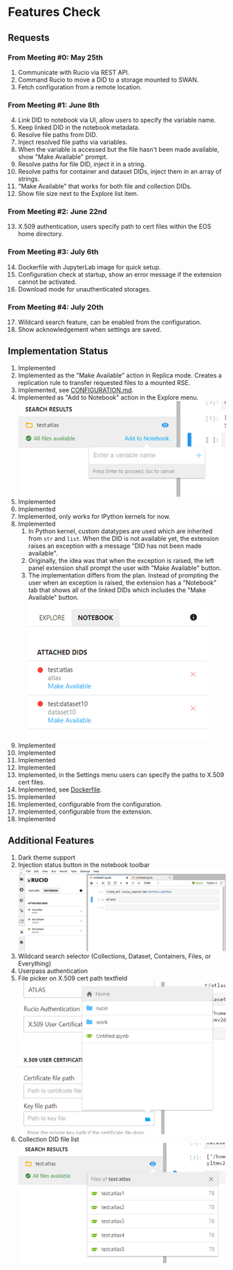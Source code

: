 # Features Check

## Requests

### From Meeting #0: May 25th
1. Communicate with Rucio via REST API.
2. Command Rucio to move a DID to a storage mounted to SWAN.
3. Fetch configuration from a remote location.

### From Meeting #1: June 8th
4. Link DID to notebook via UI, allow users to specify the variable name.
5. Keep linked DID in the notebook metadata.
6. Resolve file paths from DID.
7. Inject resolved file paths via variables.
8. When the variable is accessed but the file hasn't been made available, show "Make Available" prompt.
9. Resolve paths for file DID, inject it in a string.
10. Resolve paths for container and dataset DIDs, inject them in an array of strings.
11. "Make Available" that works for both file and collection DIDs.
12. Show file size next to the Explore list item.

### From Meeting #2: June 22nd
13. X.509 authentication, users specify path to cert files within the EOS home directory.

### From Meeting #3: July 6th
14. Dockerfile with JupyterLab image for quick setup.
15. Configuration check at startup, show an error message if the extension cannot be activated.
16. Download mode for unauthenticated storages.

### From Meeting #4: July 20th
17. Wildcard search feature, can be enabled from the configuration.
18. Show acknowledgement when settings are saved.


## Implementation Status
1. Implemented
2. Implemented as the "Make Available" action in Replica mode. Creates a replication rule to transfer requested files to a mounted RSE.
3. Implemented, see [CONFIGURATION.md](https://github.com/didithilmy/rucio-jupyterlab/blob/master/CONFIGURATION.md).
4. Implemented as "Add to Notebook" action in the Explore menu. ![](journal/assets/features-2.png)
5. Implemented
6. Implemented
7. Implemented, only works for IPython kernels for now.
8. Implemented
   1. In Python kernel, custom datatypes are used which are inherited from `str` and `list`. When the DID is not available yet, the extension raises an exception with a message "DID has not been made available".
   2. Originally, the idea was that when the exception is raised, the left panel extension shall prompt the user with "Make Available" button.
   3. The implementation differs from the plan. Instead of prompting the user when an exception is raised, the extension has a "Notebook" tab that shows all of the linked DIDs which includes the "Make Available" button. ![](journal/assets/features-1.png)
9.  Implemented
10. Implemented
11. Implemented
12. Implemented
13. Implemented, in the Settings menu users can specify the paths to X.509 cert files.
14. Implemented, see [Dockerfile](https://github.com/didithilmy/rucio-jupyterlab/blom/master/Dockerfile).
15. Implemented
16. Implemented, configurable from the configuration.
17. Implemented, configurable from the extension.
18. Implemented


## Additional Features
1. Dark theme support
2. Injection status button in the notebook toolbar ![](journal/assets/06-toolbar-3.png)
3. Wildcard search selector (Collections, Dataset, Containers, Files, or Everything)
4. Userpass authentication
5. File picker on X.509 cert path textfield ![](journal/assets/features-3.png)
6. Collection DID file list ![](journal/assets/features-4.png)